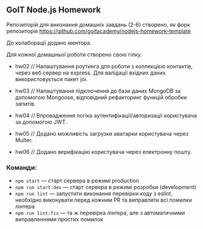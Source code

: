 ## GoIT Node.js Homework

Репозиторій для виконання домашніх завдань (2-6) створено, як форк репозиторія https://github.com/goitacademy/nodejs-homework-template

До колаборації додано ментора.

Для кожної домашньої роботи створено свою гілку.

- hw02
  // Налаштування роутинга для роботи з коллекцією контактів, через веб сервер на express. Для валідації вхідних даних використовується пакет joi.

- hw03
  // Налаштування підключення до бази даних MongoDB за допомогою Mongoose, відповідний рефакторинг функцій обробки запитів.

- hw04
// Впровадження логіка аутентифікації/авторизації користувача за допомогою JWT.
- hw05
// Додано можливість загрузки аватарки користувача через Multer.
- hw06
// Додано верифікацію користувача через електронну пошту.

### Команди:

- `npm start` &mdash; старт сервера в режимі production
- `npm run start:dev` &mdash; старт сервера в режимі розробки (development)
- `npm run lint` &mdash; запустити виконання перевірки коду з eslint, необхідно виконувати перед кожним PR та виправляти всі помилки лінтера
- `npm run lint:fix` &mdash; та ж перевірка лінтера, але з автоматичними виправленнями простих помилок

